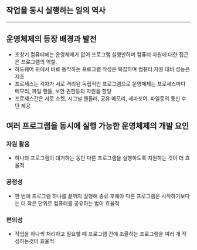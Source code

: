 ## 작업을 동시 실행하는 일의 역사

---

## 운영체제의 등장 배경과 발전
- 초창기 컴퓨터에는 운영체제가 없어 프로그램 실행만하며 컴퓨터 자원에 대한 접근은 프로그램의 역할.
- 하드웨어 위에서 바로 동작하는 프로그램 작성은 복잡하며 컴퓨터 자원 대비 성능은 저조
- 프로세스는 각자가 서로 격리된 독립적인 프로그램으로 운영체제는 프로세스마다 메모리, 파일 핸들, 보안 권한등의 자원을 할당
- 프로세스간은 서로 소켓, 시그널 핸들러, 공유 메모리, 세마포어, 파일등의 통신 수단 제공

## 여러 프로그램을 동시에 실행 가능한 운영체제의 개발 요인

### 자원 활용

- 하나의 프로그램이 대기하는 동안 다른 프로그램을 실행하도록 지원하는 것이 더 효율적 
### 공정성

- 한 번에 프로그램 하나를 끝까지 실행해 종료 후에야 다른 프로그램은 시작하기보다는 더 작은 단위로 컴퓨터를 공유하는 법이 효율적
### 편의성

- 작업을 하나씩 처리하고 필요할 때 프로그램 간에 조율하는 프로그램을 여러 개 작성하는것이 효율적